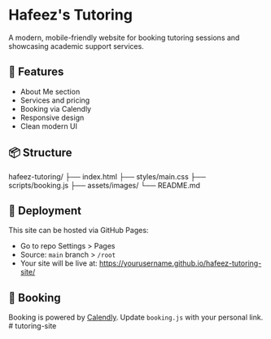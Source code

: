 # Hafeez's Tutoring

A modern, mobile-friendly website for booking tutoring sessions and showcasing academic support services.

## 🔧 Features
- About Me section
- Services and pricing
- Booking via Calendly
- Responsive design
- Clean modern UI

## 📦 Structure
hafeez-tutoring/
├── index.html
├── styles/main.css
├── scripts/booking.js
├── assets/images/
└── README.md

## 🚀 Deployment
This site can be hosted via GitHub Pages:
- Go to repo Settings > Pages
- Source: `main` branch > `/root`
- Your site will be live at: https://yourusername.github.io/hafeez-tutoring-site/

## 📅 Booking
Booking is powered by [Calendly](https://calendly.com). Update `booking.js` with your personal link.
#   t u t o r i n g - s i t e  
 
